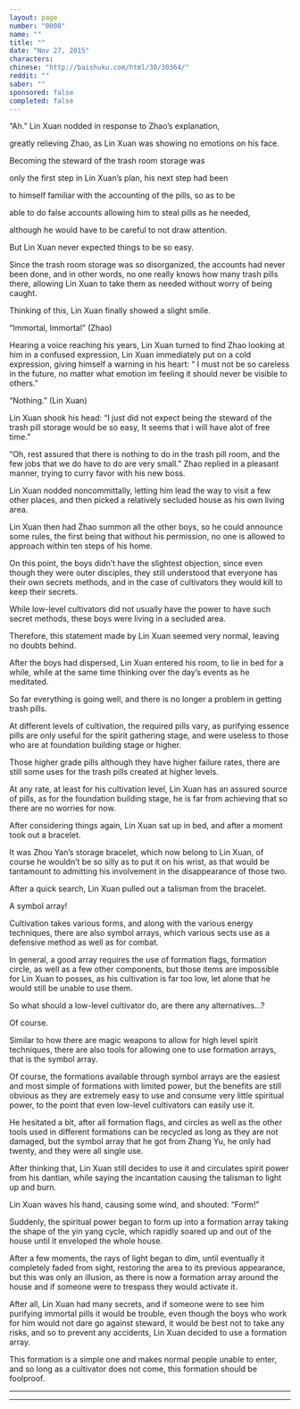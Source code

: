```yaml
---
layout: page
number: "0000"
name: ""
title: ""
date: "Nov 27, 2015"
characters:
chinese: "http://baishuku.com/html/30/30364/"
reddit: ""
saber: ""
sponsored: false
completed: false
---
```


“Ah.” Lin Xuan nodded in response to Zhao’s explanation,

greatly relieving Zhao, as Lin Xuan was showing no emotions on his face.

Becoming the steward of the trash room storage was

only the first step in Lin Xuan’s plan, his next step had been

to himself familiar with the accounting of the pills, so as to be

able to do false accounts allowing him to steal pills as he needed,

although he would have to be careful to not draw attention.

But Lin Xuan never expected things to be so easy.

Since the trash room storage was so disorganized, the accounts had never been done, and in other words, no one really knows how many trash pills there, allowing Lin Xuan to take them as needed without worry of being caught.

Thinking of this, Lin Xuan finally showed a slight smile.

“Immortal, Immortal” (Zhao)

Hearing a voice reaching his years, Lin Xuan turned to find Zhao looking at him in a confused expression, Lin Xuan immediately put on a cold expression, giving himself a warning in his heart: “ I must not be so careless in the future, no matter what emotion im feeling it should never be visible to others.”

“Nothing.” (Lin Xuan)

Lin Xuan shook his head: “I just did not expect being the steward of the trash pill storage would be so easy, It seems that i will have alot of free time.”

“Oh, rest assured that there is nothing to do in the trash pill room, and the few jobs that we do have to do are very small.” Zhao replied in a pleasant manner, trying to curry favor with his new boss.

Lin Xuan nodded noncommittally, letting him lead the way to visit a few other places, and then picked a relatively secluded house as his own living area.

Lin Xuan then had Zhao summon all the other boys, so he could announce some rules, the first being that without his permission, no one is allowed to approach within ten steps of his home.

On this point, the boys didn’t have the slightest objection, since even though they were outer disciples, they still understood that everyone has their own secrets methods, and in the case of cultivators they would kill to keep their secrets.

While low-level cultivators did not usually have the power to have such secret methods, these boys were living in a secluded area.

Therefore, this statement made by Lin Xuan seemed very normal, leaving no doubts behind.

After the boys had dispersed, Lin Xuan entered his room, to lie in bed for a while, while at the same time thinking over the day’s events as he meditated.

So far everything is going well, and there is no longer a problem in getting trash pills.

At different levels of cultivation, the required pills vary, as purifying essence pills are only useful for the spirit gathering stage, and were useless to those who are at foundation building stage or higher.

Those higher grade pills although they have higher failure rates, there are still some uses for the trash pills created at higher levels.

At any rate, at least for his cultivation level, Lin Xuan has an assured source of pills, as for the foundation building stage, he is far from achieving that so there are no worries for now.

After considering things again, Lin Xuan sat up in bed, and after a moment took out a bracelet.

It was Zhou Yan’s storage bracelet, which now belong to Lin Xuan, of course he wouldn’t be so silly as to put it on his wrist, as that would be tantamount to admitting his involvement in the disappearance of those two.

After a quick search, Lin Xuan pulled out a talisman from the bracelet.

A symbol array!

Cultivation takes various forms, and along with the various energy techniques, there are also symbol arrays, which various sects use as a defensive method as well as for combat.

In general, a good array requires the use of formation flags, formation circle, as well as a few other components, but those items are impossible for Lin Xuan to posses, as his cultivation is far too low, let alone that he would still be unable to use them.

So what should a low-level cultivator do, are there any alternatives…?

Of course.

Similar to how there are magic weapons to allow for high level spirit techniques, there are also tools for allowing one to use formation arrays, that is the symbol array.

Of course, the formations available through symbol arrays are the easiest and most simple of formations with limited power, but the benefits are still obvious as they are extremely easy to use and consume very little spiritual power, to the point that even low-level cultivators can easily use it.

He hesitated a bit, after all formation flags, and circles as well as the other tools used in different formations can be recycled as long as they are not damaged, but the symbol array that he got from Zhang Yu, he only had twenty, and they were all single use.

After thinking that, Lin Xuan still decides to use it and circulates spirit power from his dantian, while saying the incantation causing the talisman to light up and burn.

Lin Xuan waves his hand, causing some wind, and shouted: “Form!”

Suddenly, the spiritual power began to form up into a formation array taking the shape of the yin yang cycle, which rapidly soared up and out of the house until it enveloped the whole house.

After a few moments, the rays of light began to dim, until eventually it completely faded from sight, restoring the area to its previous appearance, but this was only an illusion, as there is now a formation array around the house and if someone were to trespass they would activate it.

After all, Lin Xuan had many secrets, and if someone were to see him purifying immortal pills it would be trouble, even though the boys who work for him would not dare go against  steward, it would be best not to take any risks, and so to prevent any accidents, Lin Xuan decided to use a formation array.

This formation is a simple one and makes normal people unable to enter, and so long as a cultivator does not come, this formation should be foolproof.

- - -
- - -

[^1]:
